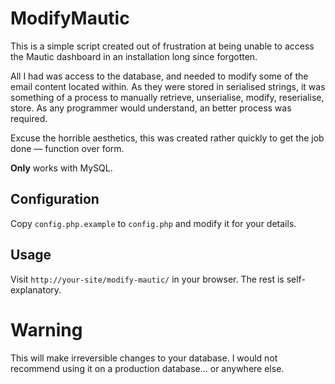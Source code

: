 # ModifyMautic

This is a simple script created out of frustration at being unable to access the Mautic dashboard in an installation
long since forgotten.

All I had was access to the database, and needed to modify some of the email content located within. As they were stored
in serialised strings, it was something of a process to manually retrieve, unserialise, modify, reserialise, store.
As any programmer would understand, an better process was required.

Excuse the horrible aesthetics, this was created rather quickly to get the job done &mdash; function over form.

**Only** works with MySQL.

## Configuration
Copy `config.php.example` to `config.php` and modify it for your details.

## Usage
Visit `http://your-site/modify-mautic/` in your browser. The rest is self-explanatory.

# Warning
This will make irreversible changes to your database. I would not recommend using it on a production database... or anywhere else.
